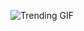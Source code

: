 ![Trending GIF](https://media1.giphy.com/media/v1.Y2lkPThiYjIxNzcyYzlqMDlzdmY5MmkxM2tsc2o1czN4NzdiZHRjZjlrZW9kaW81bmE5OSZlcD12MV9naWZzX3NlYXJjaCZjdD1n/xUPGcEliCc7bETyfO8/giphy.gif)
